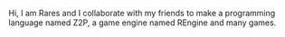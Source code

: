 Hi, I am Rares and I collaborate with my friends to make a programming language named Z2P, a game engine named REngine and many games.
